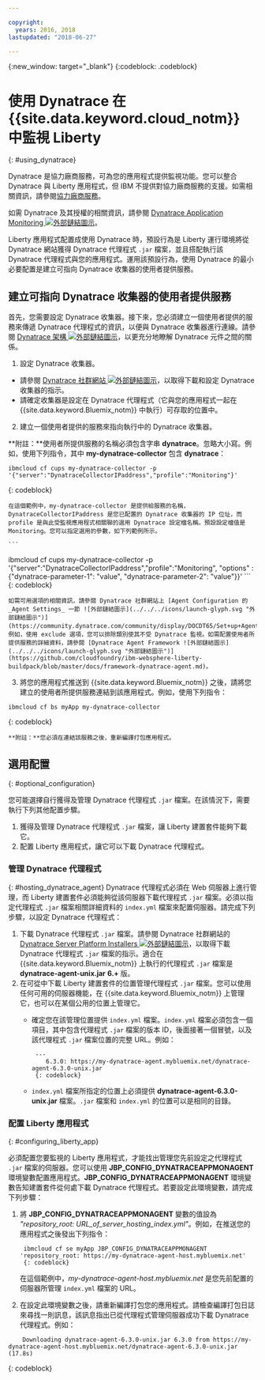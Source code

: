 ```yaml
---

copyright:
  years: 2016, 2018
lastupdated: "2018-06-27"

---
```


{:new_window: target="_blank"}
{:codeblock: .codeblock}

# 使用 Dynatrace 在 {{site.data.keyword.cloud_notm}} 中監視 Liberty
{: #using_dynatrace}

Dynatrace 是協力廠商服務，可為您的應用程式提供監視功能。您可以整合 Dynatrace 與 Liberty 應用程式，但 IBM 不提供對協力廠商服務的支援。如需相關資訊，請參閱[協力廠商服務](../../common/buildpackSupport.html#third-party)。

如需 Dynatrace 及其授權的相關資訊，請參閱 [Dynatrace Application Monitoring ![外部鏈結圖示](../../../icons/launch-glyph.svg "外部鏈結圖示")](http://www.dynatrace.com/en/products/application-monitoring.html)。

Liberty 應用程式配置成使用 Dynatrace 時，預設行為是 Liberty 運行環境將從 Dynatrace 網站獲得 Dynatrace 代理程式 `.jar` 檔案，並且搭配執行該 Dynatrace 代理程式與您的應用程式。運用該預設行為，使用 Dynatrace 的最小必要配置是建立可指向 Dynatrace 收集器的使用者提供服務。

## 建立可指向 Dynatrace 收集器的使用者提供服務

首先，您需要設定 Dynatrace 收集器。接下來，您必須建立一個使用者提供的服務來傳遞 Dynatrace 代理程式的資訊，以便與 Dynatrace 收集器進行連線。請參閱 [Dynatrace 架構 ![外部鏈結圖示](../../../icons/launch-glyph.svg "外部鏈結圖示")](https://community.dynatrace.com/community/display/DOCDT65/Architecture)，以更充分地瞭解 Dynatrace 元件之間的關係。

1. 設定 Dynatrace 收集器。
  * 請參閱 [Dynatrace 社群網站 ![外部鏈結圖示](../../../icons/launch-glyph.svg "外部鏈結圖示")](https://community.dynatrace.com/community/display/EVAL/Step+3+-+Connect+Agent+to+Dynatrace)，以取得下載和設定 Dynatrace 收集器的指示。
  * 請確定收集器是設定在 Dynatrace 代理程式（它與您的應用程式一起在 {{site.data.keyword.Bluemix_notm}} 中執行）可存取的位置中。
2. 建立一個使用者提供的服務來指向執行中的 Dynatrace 收集器。

  **附註：**使用者所提供服務的名稱必須包含字串 **dynatrace**。忽略大小寫。例如，使用下列指令，其中 **my-dynatrace-collector** 包含 **dynatrace**：
  ```
  ibmcloud cf cups my-dynatrace-collector -p '{"server":"DynatraceCollectorIPaddress","profile":"Monitoring"}'
  ```
  {: codeblock}

    在這個範例中，my-dynatrace-collector 是提供給服務的名稱，DynatraceCollectorIPaddress 是您已配置的 Dynatrace 收集器的 IP 位址，而 profile 是與此受監視應用程式相關聯的選用 Dynatrace 設定檔名稱。預設設定檔值是 Monitoring。您可以指定選用的參數，如下列範例所示。

    ```
ibmcloud cf cups my-dynatrace-collector -p '{"server":"DynatraceCollectorIPaddress","profile":"Monitoring",
                      "options" : {"dynatrace-parameter-1": "value",
                                   "dynatrace-parameter-2": "value"}}'
    ```
    {: codeblock}

    如需可用選項的相關資訊，請參閱 Dynatrace 社群網站上 [Agent Configuration 的 _Agent Settings_ 一節 ![外部鏈結圖示](../../../icons/launch-glyph.svg "外部鏈結圖示")](https://community.dynatrace.com/community/display/DOCDT65/Set+up+Agents)。例如，使用 exclude 選項，您可以排除類別使其不受 Dynatrace 監視。如需配置使用者所提供服務的詳細資料，請參閱 [Dynatrace Agent Framework ![外部鏈結圖示](../../../icons/launch-glyph.svg "外部鏈結圖示")](https://github.com/cloudfoundry/ibm-websphere-liberty-buildpack/blob/master/docs/framework-dynatrace-agent.md)。

3. 將您的應用程式推送到 {{site.data.keyword.Bluemix_notm}} 之後，請將您建立的使用者所提供服務連結到該應用程式。例如，使用下列指令：
  ```
  ibmcloud cf bs myApp my-dynatrace-collector
  ```
  {: codeblock}

    **附註：**您必須在連結該服務之後，重新編譯打包應用程式。

## 選用配置
{: #optional_configuration}

您可能選擇自行獲得及管理 Dynatrace 代理程式 `.jar` 檔案。在該情況下，需要執行下列其他配置步驟。
1. 獲得及管理 Dynatrace 代理程式 `.jar` 檔案，讓 Liberty 建置套件能夠下載它。
2. 配置 Liberty 應用程式，讓它可以下載 Dynatrace 代理程式。

### 管理 Dynatrace 代理程式
{: #hosting_dynatrace_agent}
Dynatrace 代理程式必須在 Web 伺服器上進行管理，而 Liberty 建置套件必須能夠從該伺服器下載代理程式 `.jar` 檔案。必須以指定代理程式 `.jar` 檔案相關詳細資料的 `index.yml` 檔案來配置伺服器。請完成下列步驟，以設定 Dynatrace 代理程式：
  1. 下載 Dynatrace 代理程式 `.jar` 檔案。請參閱 Dynatrace 社群網站的 [Dynatrace Server Platform Installers ![外部鏈結圖示](../../../icons/launch-glyph.svg "外部鏈結圖示")](https://community.dynatrace.com/community/display/EVAL/Step+1+-+Download+and+install+Dynatrace)，以取得下載 Dynatrace 代理程式 `.jar` 檔案的指示。適合在 {{site.data.keyword.Bluemix_notm}} 上執行的代理程式 `.jar` 檔案是 **dynatrace-agent-unix.jar** **6.+** 版。
  2. 在可從中下載 Liberty 建置套件的位置管理代理程式 `.jar` 檔案。您可以使用任何可用的伺服器機能，在 {{site.data.keyword.Bluemix_notm}} 上管理它，也可以在某個公用的位置上管理它。
     * 確定您在該管理位置提供 `index.yml` 檔案。`index.yml` 檔案必須包含一個項目，其中包含代理程式 `.jar` 檔案的版本 ID，後面接著一個冒號，以及該代理程式 `.jar` 檔案位置的完整 URL。例如：

            ---
               6.3.0: https://my-dynatrace-agent.mybluemix.net/dynatrace-agent-6.3.0-unix.jar
            {: codeblock}

     * `index.yml` 檔案所指定的位置上必須提供 **dynatrace-agent-6.3.0-unix.jar** 檔案。`.jar` 檔案和 `index.yml` 的位置可以是相同的目錄。

### 配置 Liberty 應用程式
{: #configuring_liberty_app}

必須配置您要監視的 Liberty 應用程式，才能找出管理您先前設定之代理程式 `.jar` 檔案的伺服器。您可以使用 **JBP_CONFIG_DYNATRACEAPPMONAGENT** 環境變數配置應用程式。**JBP_CONFIG_DYNATRACEAPPMONAGENT** 環境變數告知建置套件從何處下載 Dynatrace 代理程式。若要設定此環境變數，請完成下列步驟：

1. 將 **JBP_CONFIG_DYNATRACEAPPMONAGENT** 變數的值設為 *"repository_root: URL_of_server_hosting_index.yml"*。例如，在推送您的應用程式之後發出下列指令：

        ibmcloud cf se myApp JBP_CONFIG_DYNATRACEAPPMONAGENT 'repository_root: https://my-dynatrace-agent-host.mybluemix.net'
        {: codeblock}

    在這個範例中，*my-dynatrace-agent-host.mybluemix.net* 是您先前配置的伺服器所管理 `index.yml` 檔案的 URL。

2. 在設定此環境變數之後，請重新編譯打包您的應用程式。請檢查編譯打包日誌來尋找一則訊息，該訊息指出已從代理程式管理伺服器成功下載 Dynatrace 代理程式。例如：
```
    Downloading dynatrace-agent-6.3.0-unix.jar 6.3.0 from https://my-dynatrace-agent-host.mybluemix.net/dynatrace-agent-6.3.0-unix.jar (17.8s)
```
{: codeblock}
